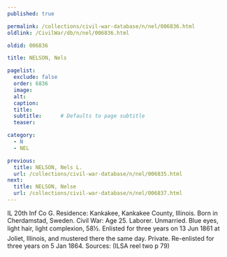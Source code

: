 ```yaml
---
published: true

permalink: /collections/civil-war-database/n/nel/006836.html
oldlink: /CivilWar/db/n/nel/006836.html

oldid: 006836

title: NELSON, Nels

pagelist:
  exclude: false
  order: 6836
  image: 
  alt:
  caption:
  title:
  subtitle:      # Defaults to page subtitle
  teaser:

category: 
  - N 
  - NEL

previous:
  title: NELSON, Nels L.
  url: /collections/civil-war-database/n/nel/006835.html  
next:
  title: NELSON, Nelse
  url: /collections/civil-war-database/n/nel/006837.html   
---
```

IL 20th Inf Co G. Residence: Kankakee, Kankakee County, Illinois. Born in Cherdamstad, Sweden. Civil War: Age 25. Laborer. Unmarried. Blue eyes, light hair, light complexion, 5&#146;8&frac12;&#148;. Enlisted for three years on 13 Jun 1861 at Joliet, Illinois, and mustered there the same day. Private. Re-enlisted for three years on 5 Jan 1864. Sources: (ILSA reel two p 79)